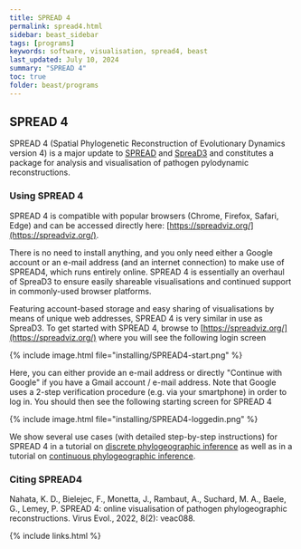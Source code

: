 ```yaml
---
title: SPREAD 4
permalink: spread4.html
sidebar: beast_sidebar
tags: [programs]
keywords: software, visualisation, spread4, beast
last_updated: July 10, 2024
summary: "SPREAD 4"
toc: true
folder: beast/programs
---
```


## SPREAD 4

SPREAD 4 (Spatial Phylogenetic Reconstruction of Evolutionary Dynamics version 4) is a major update to [SPREAD](spread) and [SpreaD3](spread3) and constitutes a package for analysis and visualisation of pathogen pylodynamic reconstructions.


### Using SPREAD 4

SPREAD 4 is compatible with popular browsers (Chrome, Firefox, Safari, Edge) and can be accessed directly here: [https://spreadviz.org/](https://spreadviz.org/).

There is no need to install anything, and you only need either a Google account or an e-mail address (and an internet connection) to make use of SPREAD4, which runs entirely online.
SPREAD 4 is essentially an overhaul of SpreaD3 to ensure easily shareable visualisations and continued support in commonly-used browser platforms.

Featuring account-based storage and easy sharing of visualisations by means of unique web addresses, SPREAD 4 is very similar in use as SpreaD3.
To get started with SPREAD 4, browse to [https://spreadviz.org/](https://spreadviz.org/) where you will see the following login screen

{% include image.html file="installing/SPREAD4-start.png" %}

Here, you can either provide an e-mail address or directly "Continue with Google" if you have a Gmail account / e-mail address.
Note that Google uses a 2-step verification procedure (e.g. via your smartphone) in order to log in.
You should then see the following starting screen for SPREAD 4

{% include image.html file="installing/SPREAD4-loggedin.png" %}

We show several use cases (with detailed step-by-step instructions) for SPREAD 4 in a tutorial on [discrete phylogeographic inference](workshop_discrete_diffusion) as well as in a tutorial on [continuous phylogeographic inference](workshop_continuous_diffusion_yfv).


### Citing SPREAD4

Nahata, K. D., Bielejec, F., Monetta, J., Rambaut, A., Suchard, M. A., Baele, G., Lemey, P. SPREAD 4: online visualisation of pathogen phylogeographic reconstructions. Virus Evol., 2022, 8(2): veac088.

{% include links.html %}